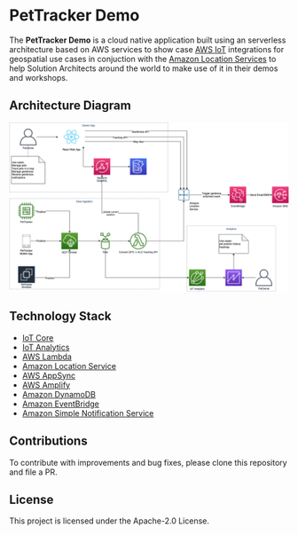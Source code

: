 # PetTracker Demo

The **PetTracker Demo** is a cloud native application built using an serverless architecture based on AWS services to show case [AWS IoT](https://aws.amazon.com/iot/) integrations for geospatial use cases in conjuction with the [Amazon Location Services](https://aws.amazon.com/location/) to help Solution Architects around the world to make use of it in their demos and workshops.

## Architecture Diagram

![PetTracker Architecture](docs/PetTrackerArchitecture.png "PetTracker Architecture")

## Technology Stack

* [IoT Core](https://aws.amazon.com/iot-core/)
* [IoT Analytics](https://aws.amazon.com/iot-analytics/)
* [AWS Lambda](https://aws.amazon.com/lambda/)
* [Amazon Location Service](https://aws.amazon.com/location/)
* [AWS AppSync](https://aws.amazon.com/appsync/)
* [AWS Amplify](https://aws.amazon.com/amplify/)
* [Amazon DynamoDB](https://aws.amazon.com/dynamodb/)
* [Amazon EventBridge](https://aws.amazon.com/eventbridge/)
* [Amazon Simple Notification Service](https://aws.amazon.com/sns/)

## Contributions

To contribute with improvements and bug fixes, please clone this repository and file a PR.

## License

This project is licensed under the Apache-2.0 License.